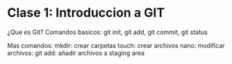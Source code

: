 # Clase 1: Introduccion a GIT
¿Que es Git?
Comandos basicos: git init, git add, git commit, git status

Mas comandos:
mkdir: crear carpetas
touch: crear archivos
nano: modificar archivos: git add: añadir archivos a staging area


